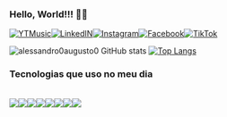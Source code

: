 ### Hello, World!!! 👨‍💻

[![YTMusic](https://img.shields.io/badge/YouTube_Music-FF0000?style=for-the-badge&logo=youtube-music&logoColor=white)](https://music.youtube.com/browse/VLPLpIf5bFktZoVSl1a0ILWEzdMpdjm_cQcb)[![LinkedIN](https://img.shields.io/badge/LinkedIn-0077B5?style=for-the-badge&logo=linkedin&logoColor=white)](https://www.linkedin.com/in/alessandro-augusto-533302208/)[![Instagram](https://img.shields.io/badge/Instagram-E4405F?style=for-the-badge&logo=instagram&logoColor=white)](https://www.instagram.com/alessandroaugusto0/)[![Facebook](https://img.shields.io/badge/Facebook-1877F2?style=for-the-badge&logo=facebook&logoColor=white)](https://www.facebook.com/alessandro.augusto.566790/)[![TikTok](https://img.shields.io/badge/TikTok-000000?style=for-the-badge&logo=tiktok&logoColor=white)](https://www.tiktok.com/@alessandroaugusto00)

![alessandro0augusto0 GitHub stats](https://github-readme-stats.vercel.app/api?username=alessandro0augusto0&show_icons=true&theme=transparent) [![Top Langs](https://github-readme-stats.vercel.app/api/top-langs/?username=alessandro0augusto0)](https://github.com/alessandro0augusto0/github-readme-stats)

### Tecnologias que uso no meu dia

<div style="display: inline_block"><br/><img align="center" alto="html5" src="https://img.shields.io/badge/C-00599C?style=for-the-badge&logo=c&logoColor=white"/><img align="center" alto="html5" src="https://img.shields.io/badge/Java-ED8B00?style=for-the-badge&logo=openjdk&logoColor=white"/><img align="center" alto="html5" src="https://img.shields.io/badge/JavaScript-323330?style=for-the-badge&logo=javascript&logoColor=F7DF1E"/><img align="center" alto="html5" src="https://img.shields.io/badge/HTML-239120?style=for-the-badge&logo=html5&logoColor=white"/><img align="center" alto="html5" src="https://img.shields.io/badge/CSS-239120?&style=for-the-badge&logo=css3&logoColor=white"/><img align="center" alto="html5" src="https://img.shields.io/badge/HTML5-E34F26?style=for-the-badge&logo=html5&logoColor=white"/><img align="center" alto="html5" src="https://img.shields.io/badge/PHP-777BB4?style=for-the-badge&logo=php&logoColor=white"/><img align="center" alto="html5" src="https://img.shields.io/badge/MySQL-00000F?style=for-the-badge&logo=mysql&logoColor=white"/>
</div>
